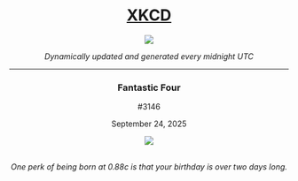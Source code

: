 
<h1 align="center"><a href="https://xkcd.com">XKCD</a></h1>
<div align="center">
    <img src="https://img.shields.io/github/last-commit/ShashashankThakur/XKCD?label=last%20updated" />
</div>

<p align="center"><i>Dynamically updated and generated every midnight UTC</i></p>
<hr>
<div align="center">
    <h3><strong>Fantastic Four</strong></h3>
    <p>#3146</p>
    <p>September 24, 2025</p>
    <img src="https://imgs.xkcd.com/comics/fantastic_four.png">
    <br></br>
    <p><i>One perk of being born at 0.88c is that your birthday is over two days long.</i></p>
</div>
